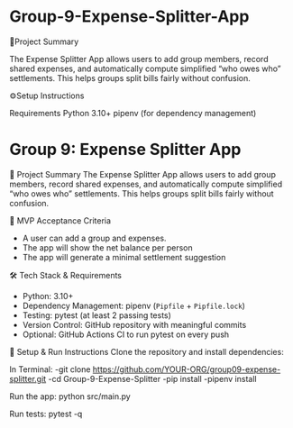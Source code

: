 # Group-9-Expense-Splitter-App

📌Project Summary

The Expense Splitter App allows users to add group members, record shared expenses, and automatically compute simplified “who owes who” settlements. This helps groups split bills fairly without confusion.

 ⚙️Setup Instructions
 
Requirements
Python 3.10+
pipenv (for dependency management)

# Group 9: Expense Splitter App

📌 Project Summary
The Expense Splitter App allows users to add group members, record shared expenses, and automatically compute simplified “who owes who” settlements. This helps groups split bills fairly without confusion.

🎯 MVP Acceptance Criteria
- A user can add a group and expenses.
- The app will show the net balance per person
- The app will generate a minimal settlement suggestion


🛠️ Tech Stack & Requirements
- Python: 3.10+
- Dependency Management: pipenv (`Pipfile` + `Pipfile.lock`)
- Testing: pytest (at least 2 passing tests)
- Version Control: GitHub repository with meaningful commits
- Optional: GitHub Actions CI to run pytest on every push


🚀 Setup & Run Instructions
Clone the repository and install dependencies:

In Terminal: 
-git clone https://github.com/YOUR-ORG/group09-expense-splitter.git
-cd Group-9-Expense-Splitter
-pip install
-pipenv install

Run the app:
python src/main.py

Run tests:
pytest -q
